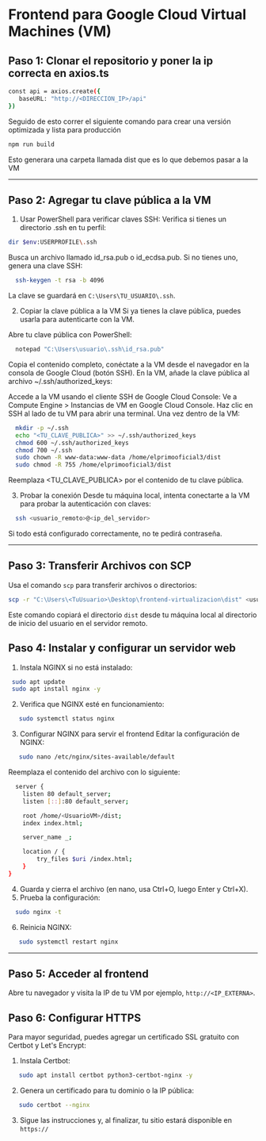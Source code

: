 # Frontend para Google Cloud Virtual Machines (VM)


## Paso 1: Clonar el repositorio y poner la ip correcta en axios.ts

 ```bash
const api = axios.create({
    baseURL: "http://<DIRECCION_IP>/api"
})
```
Seguido de esto correr el siguiente comando para crear una versión optimizada y lista para producción
 ```bash
 npm run build 
   ```
Esto generara una carpeta llamada dist que es lo que debemos pasar a la VM 

---

## Paso 2: Agregar tu clave pública a la VM

1. Usar PowerShell para verificar claves SSH:
Verifica si tienes un directorio .ssh en tu perfil:
 ```bash
 dir $env:USERPROFILE\.ssh
   ```
Busca un archivo llamado id_rsa.pub o id_ecdsa.pub. Si no tienes uno, genera una clave SSH:
 ```bash
   ssh-keygen -t rsa -b 4096
   ```
La clave se guardará en `C:\Users\TU_USUARIO\.ssh`.


2. Copiar la clave pública a la VM
Si ya tienes la clave pública, puedes usarla para autenticarte con la VM.

Abre tu clave pública con PowerShell:
 ```bash
   notepad "C:\Users\usuario\.ssh\id_rsa.pub"
   ```
Copia el contenido completo, conéctate a la VM desde el navegador en la consola de Google Cloud (botón SSH). En la VM, añade la clave pública al archivo ~/.ssh/authorized_keys:

Accede a la VM usando el cliente SSH de Google Cloud Console: Ve a Compute Engine > Instancias de VM en Google Cloud Console. Haz clic en SSH al lado de tu VM para abrir una terminal. Una vez dentro de la VM:

 ```bash
   mkdir -p ~/.ssh
   echo "<TU_CLAVE_PUBLICA>" >> ~/.ssh/authorized_keys
   chmod 600 ~/.ssh/authorized_keys
   chmod 700 ~/.ssh
   sudo chown -R www-data:www-data /home/elprimooficial3/dist
   sudo chmod -R 755 /home/elprimooficial3/dist

   ```


Reemplaza <TU_CLAVE_PUBLICA> por el contenido de tu clave pública.

3. Probar la conexión
Desde tu máquina local, intenta conectarte a la VM para probar la autenticación con claves:
 ```bash
   ssh <usuario_remoto>@<ip_del_servidor>
   ```

Si todo está configurado correctamente, no te pedirá contraseña.

---

## Paso 3: Transferir Archivos con SCP

Usa el comando `scp` para transferir archivos o directorios:
   ```bash
   scp -r "C:\Users\<TuUsuario>\Desktop\frontend-virtualizacion\dist" <usuario_remoto>@<ip_del_servidor>:~
   ```
Este comando copiará el directorio `dist` desde tu máquina local al directorio de inicio del usuario en el servidor remoto.


## Paso 4: Instalar y configurar un servidor web

1. Instala NGINX si no está instalado:
  ```bash
   sudo apt update
   sudo apt install nginx -y
   ```
2. Verifica que NGINX esté en funcionamiento:

```bash
   sudo systemctl status nginx
   ```
3. Configurar NGINX para servir el frontend
Editar la configuración de NGINX:
```bash
   sudo nano /etc/nginx/sites-available/default
   ```
Reemplaza el contenido del archivo con lo siguiente:

```bash
  server {
    listen 80 default_server;
    listen [::]:80 default_server;

    root /home/<UsuarioVM>/dist;
    index index.html;

    server_name _;

    location / {
        try_files $uri /index.html;
    }
}

   ```
4. Guarda y cierra el archivo (en nano, usa Ctrl+O, luego Enter y Ctrl+X).
5. Prueba la configuración:
 ```bash
   sudo nginx -t
   ```
6. Reinicia NGINX:
```bash
   sudo systemctl restart nginx
   ```

---


## Paso 5: Acceder al frontend


Abre tu navegador y visita la IP de tu VM por ejemplo, `http://<IP_EXTERNA>`.


## Paso 6: Configurar HTTPS
Para mayor seguridad, puedes agregar un certificado SSL gratuito con Certbot y Let's Encrypt:
1. Instala Certbot:
```bash
   sudo apt install certbot python3-certbot-nginx -y
   ```
2. Genera un certificado para tu dominio o la IP pública:
```bash
   sudo certbot --nginx
   ```
3. Sigue las instrucciones y, al finalizar, tu sitio estará disponible en `https://`


